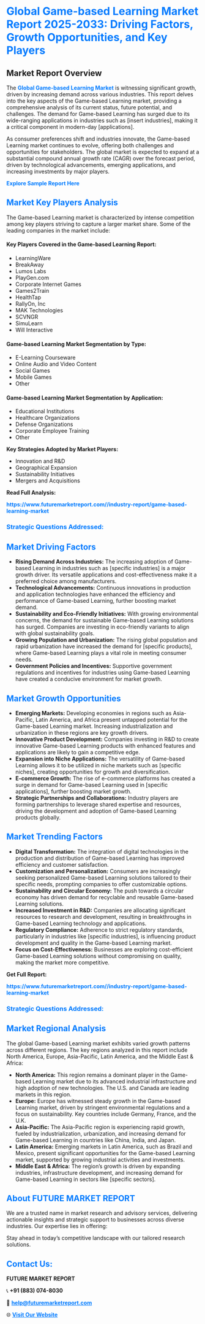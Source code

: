 <h1 style="color: #007BFF;">Global Game-based Learning Market Report 2025-2033: Driving Factors, Growth Opportunities, and Key Players</h1>

<section id="overview">
<h2>Market Report Overview</h2>
<p>The <a href="https://www.futuremarketreport.com//industry-report/game-based-learning-market" style="color: #007BFF; text-decoration: none;"><strong>Global Game-based Learning Market</strong></a> is witnessing significant growth, driven by increasing demand across various industries. This report delves into the key aspects of the Game-based Learning market, providing a comprehensive analysis of its current status, future potential, and challenges. The demand for Game-based Learning has surged due to its wide-ranging applications in industries such as [insert industries], making it a critical component in modern-day [applications].</p>
<p>As consumer preferences shift and industries innovate, the Game-based Learning market continues to evolve, offering both challenges and opportunities for stakeholders. The global market is expected to expand at a substantial compound annual growth rate (CAGR) over the forecast period, driven by technological advancements, emerging applications, and increasing investments by major players.</p>
</section>

<section id="overview">
<p><a href="https://www.futuremarketreport.com//request-sample/reportId=51637" style="color: #007BFF; text-decoration: none;"><strong>Explore Sample Report Here</strong></a></p>
</section>

<section id="key-players">
<h2 style="color: #007BFF;">Market Key Players Analysis</h2>
<p>The Game-based Learning market is characterized by intense competition among key players striving to capture a larger market share. Some of the leading companies in the market include:</p>
<h4>Key Players Covered in the Game-based Learning Report:</h4>
<ul><li>LearningWare</li><li>BreakAway</li><li>Lumos Labs</li><li>PlayGen.com</li><li>Corporate Internet Games</li><li>Games2Train</li><li>HealthTap</li><li>RallyOn, Inc</li><li>MAK Technologies</li><li>SCVNGR</li><li>SimuLearn</li><li>Will Interactive</li></ul>
<h4>Game-based Learning Market Segmentation by Type:</h4>
<ul><li>E-Learning Courseware</li><li>Online Audio and Video Content</li><li>Social Games</li><li>Mobile Games</li><li>Other</li></ul>

<h4>Game-based Learning Market Segmentation by Application:</h4>
<ul><li>Educational Institutions</li><li>Healthcare Organizations</li><li>Defense Organizations</li><li>Corporate Employee Training</li><li>Other</li></ul>
<p><strong>Key Strategies Adopted by Market Players:</strong></p>
<ul>
<li>Innovation and R&D</li>
<li>Geographical Expansion</li>
<li>Sustainability Initiatives</li>
<li>Mergers and Acquisitions</li>
</ul>
</section>

<section>
<p><strong>Read Full Analysis: </strong></p><a href="https://www.futuremarketreport.com//industry-report/game-based-learning-market" style="color: #007BFF; text-decoration: none;"><strong>https://www.futuremarketreport.com//industry-report/game-based-learning-market</strong></a>
<h3 style="color: #007BFF;">Strategic Questions Addressed:</h3>
</section>

<section id="driving-factors">
<h2 style="color: #007BFF;">Market Driving Factors</h2>
<ul>
<li><strong>Rising Demand Across Industries:</strong> The increasing adoption of Game-based Learning in industries such as [specific industries] is a major growth driver. Its versatile applications and cost-effectiveness make it a preferred choice among manufacturers.</li>
<li><strong>Technological Advancements:</strong> Continuous innovations in production and application technologies have enhanced the efficiency and performance of Game-based Learning, further boosting market demand.</li>
<li><strong>Sustainability and Eco-Friendly Initiatives:</strong> With growing environmental concerns, the demand for sustainable Game-based Learning solutions has surged. Companies are investing in eco-friendly variants to align with global sustainability goals.</li>
<li><strong>Growing Population and Urbanization:</strong> The rising global population and rapid urbanization have increased the demand for [specific products], where Game-based Learning plays a vital role in meeting consumer needs.</li>
<li><strong>Government Policies and Incentives:</strong> Supportive government regulations and incentives for industries using Game-based Learning have created a conducive environment for market growth.</li>
</ul>
</section>

<section id="growth-opportunities">
<h2 style="color: #007BFF;">Market Growth Opportunities</h2>
<ul>
<li><strong>Emerging Markets:</strong> Developing economies in regions such as Asia-Pacific, Latin America, and Africa present untapped potential for the Game-based Learning market. Increasing industrialization and urbanization in these regions are key growth drivers.</li>
<li><strong>Innovative Product Development:</strong> Companies investing in R&D to create innovative Game-based Learning products with enhanced features and applications are likely to gain a competitive edge.</li>
<li><strong>Expansion into Niche Applications:</strong> The versatility of Game-based Learning allows it to be utilized in niche markets such as [specific niches], creating opportunities for growth and diversification.</li>
<li><strong>E-commerce Growth:</strong> The rise of e-commerce platforms has created a surge in demand for Game-based Learning used in [specific applications], further boosting market growth.</li>
<li><strong>Strategic Partnerships and Collaborations:</strong> Industry players are forming partnerships to leverage shared expertise and resources, driving the development and adoption of Game-based Learning products globally.</li>
</ul>
</section>

<section id="trending-factors">
<h2 style="color: #007BFF;">Market Trending Factors</h2>
<ul>
<li><strong>Digital Transformation:</strong> The integration of digital technologies in the production and distribution of Game-based Learning has improved efficiency and customer satisfaction.</li>
<li><strong>Customization and Personalization:</strong> Consumers are increasingly seeking personalized Game-based Learning solutions tailored to their specific needs, prompting companies to offer customizable options.</li>
<li><strong>Sustainability and Circular Economy:</strong> The push towards a circular economy has driven demand for recyclable and reusable Game-based Learning solutions.</li>
<li><strong>Increased Investment in R&D:</strong> Companies are allocating significant resources to research and development, resulting in breakthroughs in Game-based Learning technology and applications.</li>
<li><strong>Regulatory Compliance:</strong> Adherence to strict regulatory standards, particularly in industries like [specific industries], is influencing product development and quality in the Game-based Learning market.</li>
<li><strong>Focus on Cost-Effectiveness:</strong> Businesses are exploring cost-efficient Game-based Learning solutions without compromising on quality, making the market more competitive.</li>
</ul>
</section>

<section>
<p><strong>Get Full Report: </strong></p><a href="https://www.futuremarketreport.com//industry-report/game-based-learning-market" style="color: #007BFF; text-decoration: none;"><strong>https://www.futuremarketreport.com//industry-report/game-based-learning-market</strong></a>
<h3 style="color: #007BFF;">Strategic Questions Addressed:</h3>
</section>


<section id="regional-analysis">
<h2 style="color: #007BFF;">Market Regional Analysis</h2>
<p>The global Game-based Learning market exhibits varied growth patterns across different regions. The key regions analyzed in this report include North America, Europe, Asia-Pacific, Latin America, and the Middle East & Africa:</p>
<ul>
<li><strong>North America:</strong> This region remains a dominant player in the Game-based Learning market due to its advanced industrial infrastructure and high adoption of new technologies. The U.S. and Canada are leading markets in this region.</li>
<li><strong>Europe:</strong> Europe has witnessed steady growth in the Game-based Learning market, driven by stringent environmental regulations and a focus on sustainability. Key countries include Germany, France, and the U.K.</li>
<li><strong>Asia-Pacific:</strong> The Asia-Pacific region is experiencing rapid growth, fueled by industrialization, urbanization, and increasing demand for Game-based Learning in countries like China, India, and Japan.</li>
<li><strong>Latin America:</strong> Emerging markets in Latin America, such as Brazil and Mexico, present significant opportunities for the Game-based Learning market, supported by growing industrial activities and investments.</li>
<li><strong>Middle East & Africa:</strong> The region’s growth is driven by expanding industries, infrastructure development, and increasing demand for Game-based Learning in sectors like [specific sectors].</li>
</ul>
</section>

<footer>
<h2 style="color: #007BFF;">About FUTURE MARKET REPORT</h2>
<p>We are a trusted name in market research and advisory services, delivering actionable insights and strategic support to businesses across diverse industries. Our expertise lies in offering:</p>

<p>Stay ahead in today’s competitive landscape with our tailored research solutions.</p>

<h2 style="color: #007BFF;">Contact Us:</h2>
<p><strong>FUTURE MARKET REPORT</strong></p>
<p>📞 <strong>+91 (883) 074-8030</strong></p>
<p>📧 <strong><a href="mailto:help@futuremarketreport.com" style="color: #007BFF;">help@futuremarketreport.com</a></strong></p>
<p>🌐 <strong><a href="https://www.futuremarketreport.com/" style="color: #007BFF;">Visit Our Website</a></strong></p>
</footer>